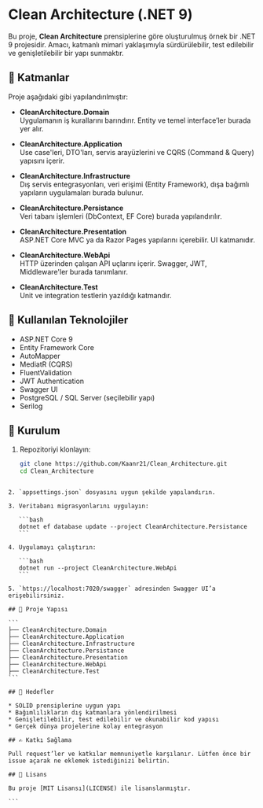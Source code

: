 # Clean Architecture (.NET 9)

Bu proje, **Clean Architecture** prensiplerine göre oluşturulmuş örnek bir .NET 9 projesidir. Amacı, katmanlı mimari yaklaşımıyla sürdürülebilir, test edilebilir ve genişletilebilir bir yapı sunmaktır.

## 🧱 Katmanlar

Proje aşağıdaki gibi yapılandırılmıştır:

- **CleanArchitecture.Domain**  
  Uygulamanın iş kurallarını barındırır. Entity ve temel interface’ler burada yer alır.

- **CleanArchitecture.Application**  
  Use case'leri, DTO'ları, servis arayüzlerini ve CQRS (Command & Query) yapısını içerir.

- **CleanArchitecture.Infrastructure**  
  Dış servis entegrasyonları, veri erişimi (Entity Framework), dışa bağımlı yapıların uygulamaları burada bulunur.

- **CleanArchitecture.Persistance**  
  Veri tabanı işlemleri (DbContext, EF Core) burada yapılandırılır.

- **CleanArchitecture.Presentation**  
  ASP.NET Core MVC ya da Razor Pages yapılarını içerebilir. UI katmanıdır.

- **CleanArchitecture.WebApi**  
  HTTP üzerinden çalışan API uçlarını içerir. Swagger, JWT, Middleware'ler burada tanımlanır.

- **CleanArchitecture.Test**  
  Unit ve integration testlerin yazıldığı katmandır.

## 🚀 Kullanılan Teknolojiler

- ASP.NET Core 9
- Entity Framework Core
- AutoMapper
- MediatR (CQRS)
- FluentValidation
- JWT Authentication
- Swagger UI
- PostgreSQL / SQL Server (seçilebilir yapı)
- Serilog

## 🔧 Kurulum

1. Repozitoriyi klonlayın:

   ```bash
   git clone https://github.com/Kaanr21/Clean_Architecture.git
   cd Clean_Architecture
````

2. `appsettings.json` dosyasını uygun şekilde yapılandırın.

3. Veritabanı migrasyonlarını uygulayın:

   ```bash
   dotnet ef database update --project CleanArchitecture.Persistance
   ```

4. Uygulamayı çalıştırın:

   ```bash
   dotnet run --project CleanArchitecture.WebApi
   ```

5. `https://localhost:7020/swagger` adresinden Swagger UI’a erişebilirsiniz.

## 📁 Proje Yapısı

```
├── CleanArchitecture.Domain
├── CleanArchitecture.Application
├── CleanArchitecture.Infrastructure
├── CleanArchitecture.Persistance
├── CleanArchitecture.Presentation
├── CleanArchitecture.WebApi
├── CleanArchitecture.Test
```

## 🎯 Hedefler

* SOLID prensiplerine uygun yapı
* Bağımlılıkların dış katmanlara yönlendirilmesi
* Genişletilebilir, test edilebilir ve okunabilir kod yapısı
* Gerçek dünya projelerine kolay entegrasyon

## ✍️ Katkı Sağlama

Pull request’ler ve katkılar memnuniyetle karşılanır. Lütfen önce bir issue açarak ne eklemek istediğinizi belirtin.

## 📄 Lisans

Bu proje [MIT Lisansı](LICENSE) ile lisanslanmıştır.

```

